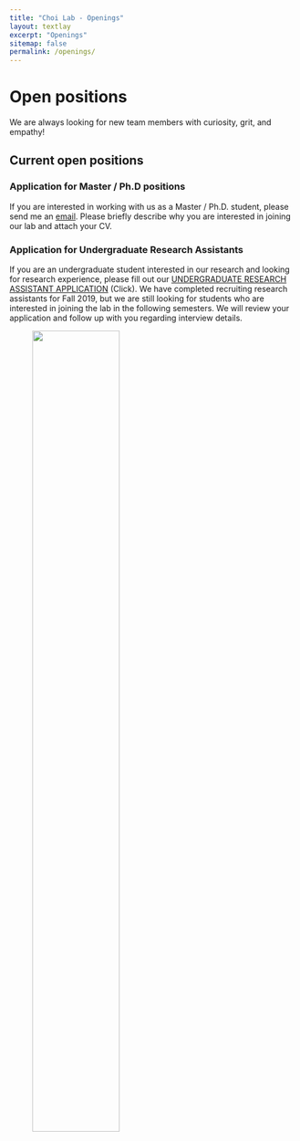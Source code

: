 ```yaml
---
title: "Choi Lab - Openings"
layout: textlay
excerpt: "Openings"
sitemap: false
permalink: /openings/
---
```


# Open positions

We are always looking for new team members with curiosity, grit, and empathy!



## Current open positions


### Application for Master / Ph.D positions

If you are interested in working with us as a Master / Ph.D. student, please send me an [email](mailto:koeun@vt.edu). Please briefly describe why you are interested in joining our lab and attach your CV. 


### Application for Undergraduate Research Assistants

If you are an undergraduate student interested in our research and looking for research experience, please fill out our [UNDERGRADUATE RESEARCH ASSISTANT APPLICATION](https://goo.gl/forms/zkxeYU0viXr62Bui1) (Click). We have completed recruiting research assistants for Fall 2019, but we are still looking for students who are interested in joining the lab in the following semesters. We will review your application and follow up with you regarding interview details.  


<figure>
<img src="{{ site.url }}{{ site.baseurl }}/images/flyers/CoDeS_URA_Flyer.png" width="60%">
</figure>

